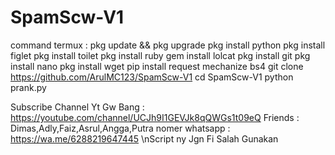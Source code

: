 # SpamScw-V1

command termux :
pkg update && pkg upgrade
pkg install python
pkg install figlet
pkg install toilet
pkg install ruby
gem install lolcat
pkg install git
pkg install nano
pkg install wget
pip install request mechanize bs4
git clone https://github.com/ArulMC123/SpamScw-V1
cd SpamScw-V1
python prank.py



Subscribe Channel Yt Gw Bang : 
https://youtube.com/channel/UCJh9I1GEVJk8qQWGs1t09eQ
Friends : Dimas,Adly,Faiz,Asrul,Angga,Putra
nomer whatsapp :
https://wa.me/6288219647445 \nScript ny Jgn Fi Salah Gunakan
